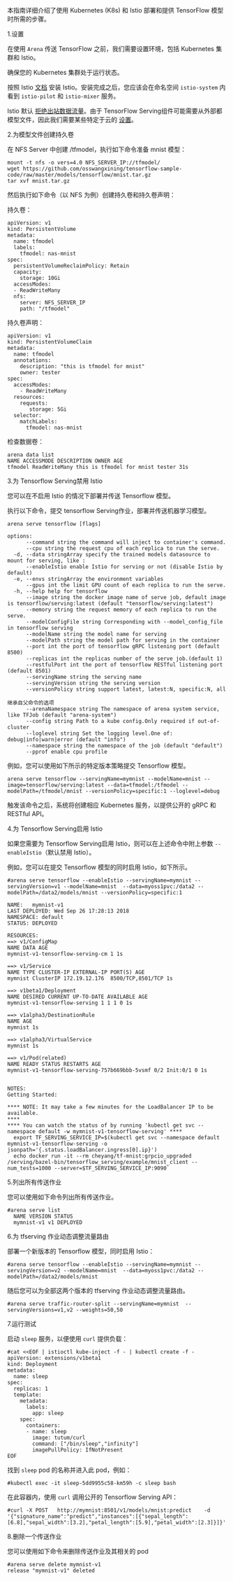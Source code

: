 ﻿本指南详细介绍了使用 Kubernetes (K8s) 和 Istio 部署和提供 TensorFlow 模型时所需的步骤。

1.设置

在使用 `Arena` 传送 TensorFlow 之前，我们需要设置环境，包括 Kubernetes 集群和 Istio。

确保您的 Kubernetes 集群处于运行状态。

按照 Istio [文档](https://istio.io/docs/setup/kubernetes/quick-start/#installation-steps) 安装 Istio。安装完成之后，您应该会在命名空间 `istio-system` 内看到 `istio-pilot` 和 `istio-mixer` 服务。

Istio 默认 [拒绝出站数据流量](https://istio.io/docs/tasks/traffic-management/egress.html)。由于 TensorFlow Serving组件可能需要从外部都模型文件，因此我们需要某些特定于云的 [设置](https://istio.io/docs/tasks/traffic-management/egress.html#calling-external-services-directly)。 

2\.为模型文件创建持久卷

在 NFS Server 中创建 /tfmodel，执行如下命令准备 mnist 模型：

```
mount -t nfs -o vers=4.0 NFS_SERVER_IP://tfmodel/
wget https://github.com/osswangxining/tensorflow-sample-code/raw/master/models/tensorflow/mnist.tar.gz
tar xvf mnist.tar.gz
``` 

然后执行如下命令（以 NFS 为例）创建持久卷和持久卷声明：

持久卷：
```
apiVersion: v1
kind: PersistentVolume
metadata:
  name: tfmodel
  labels:
    tfmodel: nas-mnist
spec:
  persistentVolumeReclaimPolicy: Retain
  capacity:
    storage: 10Gi
  accessModes:
  - ReadWriteMany
  nfs:
    server: NFS_SERVER_IP
    path: "/tfmodel"
```

持久卷声明：

```
apiVersion: v1
kind: PersistentVolumeClaim
metadata:
  name: tfmodel
  annotations:
    description: "this is tfmodel for mnist"
    owner: tester
spec:
  accessModes:
    - ReadWriteMany
  resources:
    requests:
       storage: 5Gi
  selector:
    matchLabels:
      tfmodel: nas-mnist
```

检查数据卷：
```
arena data list
NAME ACCESSMODE DESCRIPTION OWNER AGE
tfmodel ReadWriteMany this is tfmodel for mnist tester 31s
```


3\.为 Tensorflow Serving禁用 Istio

您可以在不启用 Istio 的情况下部署并传送 Tensorflow 模型。 

执行以下命令，提交 tensorflow Serving作业，部署并传送机器学习模型。

```
arena serve tensorflow [flags]

options:
      --command string the command will inject to container's command.
      --cpu string the request cpu of each replica to run the serve.
  -d, --data stringArray specify the trained models datasource to mount for serving, like :
      --enableIstio enable Istio for serving or not (disable Istio by default)
  -e, --envs stringArray the environment variables
      --gpus int the limit GPU count of each replica to run the serve.
  -h, --help help for tensorflow
      --image string the docker image name of serve job, default image is tensorflow/serving:latest (default "tensorflow/serving:latest")
      --memory string the request memory of each replica to run the serve.
      --modelConfigFile string Corresponding with --model_config_file in tensorflow serving
      --modelName string the model name for serving
      --modelPath string the model path for serving in the container
      --port int the port of tensorflow gRPC listening port (default 8500)
      --replicas int the replicas number of the serve job.(default 1)
      --restfulPort int the port of tensorflow RESTful listening port (default 8501)
      --servingName string the serving name
      --servingVersion string the serving version
      --versionPolicy string support latest, latest:N, specific:N, all

继承自父命令的选项
      --arenaNamespace string The namespace of arena system service, like TFJob (default "arena-system")
      --config string Path to a kube config.Only required if out-of-cluster
      --loglevel string Set the logging level.One of: debug|info|warn|error (default "info")
      --namespace string the namespace of the job (default "default")
      --pprof enable cpu profile      
```

例如，您可以使用如下所示的特定版本策略提交 Tensorflow 模型。

```
arena serve tensorflow --servingName=mymnist --modelName=mnist --image=tensorflow/serving:latest --data=tfmodel:/tfmodel --modelPath=/tfmodel/mnist --versionPolicy=specific:1 --loglevel=debug
```

触发该命令之后，系统将创建相应 Kubernetes 服务，以提供公开的 gRPC 和 RESTful API。


4\.为 Tensorflow Serving启用 Istio

如果您需要为 Tensorflow Serving启用 Istio，则可以在上述命令中附上参数 `--enableIstio`（默认禁用 Istio）。

例如，您可以在提交 Tensorflow 模型的同时启用 Istio，如下所示。

```
#arena serve tensorflow --enableIstio --servingName=mymnist --servingVersion=v1 --modelName=mnist  --data=myoss1pvc:/data2 --modelPath=/data2/models/mnist --versionPolicy=specific:1 

NAME:   mymnist-v1
LAST DEPLOYED: Wed Sep 26 17:28:13 2018
NAMESPACE: default
STATUS: DEPLOYED

RESOURCES:
==> v1/ConfigMap
NAME DATA AGE
mymnist-v1-tensorflow-serving-cm 1 1s

==> v1/Service
NAME TYPE CLUSTER-IP EXTERNAL-IP PORT(S) AGE
mymnist ClusterIP 172.19.12.176  8500/TCP,8501/TCP 1s

==> v1beta1/Deployment
NAME DESIRED CURRENT UP-TO-DATE AVAILABLE AGE
mymnist-v1-tensorflow-serving 1 1 1 0 1s

==> v1alpha3/DestinationRule
NAME AGE
mymnist 1s

==> v1alpha3/VirtualService
mymnist 1s

==> v1/Pod(related)
NAME READY STATUS RESTARTS AGE
mymnist-v1-tensorflow-serving-757b669bbb-5vsmf 0/2 Init:0/1 0 1s


NOTES:
Getting Started:

**** NOTE: It may take a few minutes for the LoadBalancer IP to be available.                                                                 ****
**** You can watch the status of by running 'kubectl get svc --namespace default -w mymnist-v1-tensorflow-serving' ****
  export TF_SERVING_SERVICE_IP=$(kubectl get svc --namespace default mymnist-v1-tensorflow-serving -o jsonpath='{.status.loadBalancer.ingress[0].ip}')
  echo docker run -it --rm cheyang/tf-mnist:grpcio_upgraded /serving/bazel-bin/tensorflow_serving/example/mnist_client --num_tests=1000 --server=$TF_SERVING_SERVICE_IP:9090`

```

5\.列出所有传送作业

您可以使用如下命令列出所有传送作业。

```
#arena serve list
  NAME VERSION STATUS
  mymnist-v1 v1 DEPLOYED
```

6\.为 tfserving 作业动态调整流量路由
   
部署一个新版本的 Tensorflow 模型，同时启用 Istio：
```
#arena serve tensorflow --enableIstio --servingName=mymnist --servingVersion=v2 --modelName=mnist  --data=myoss1pvc:/data2 --modelPath=/data2/models/mnist 
```

随后您可以为全部这两个版本的 tfserving 作业动态调整流量路由。
            
```
#arena serve traffic-router-split --servingName=mymnist  --servingVersions=v1,v2 --weights=50,50
```

7\.运行测试

启动 `sleep` 服务，以便使用 `curl` 提供负载：

```
#cat <<EOF | istioctl kube-inject -f - | kubectl create -f -
apiVersion: extensions/v1beta1
kind: Deployment
metadata:
  name: sleep
spec:
  replicas: 1
  template:
    metadata:
      labels:
        app: sleep
    spec:
      containers:
      - name: sleep
        image: tutum/curl
        command: ["/bin/sleep","infinity"]
        imagePullPolicy: IfNotPresent
EOF
```

找到 `sleep` pod 的名称并进入此 pod，例如：

```
#kubectl exec -it sleep-5dd9955c58-km59h -c sleep bash
```

在此容器内，使用 `curl` 调用公开的 Tensorflow Serving API：

```
#curl -X POST   http://mymnist:8501/v1/models/mnist:predict    -d '{"signature_name":"predict","instances":[{"sepal_length":[6.8],"sepal_width":[3.2],"petal_length":[5.9],"petal_width":[2.3]}]}' 
```

8\.删除一个传送作业

您可以使用如下命令来删除传送作业及其相关的 pod
                                     
```
#arena serve delete mymnist-v1
release "mymnist-v1" deleted
```

